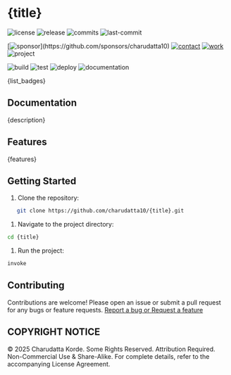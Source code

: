 # {title}

<!-- Badges: Project Status GitHub -->
![license](https://flat.badgen.net/static/license/GPL-3.0/blue)
![release](https://flat.badgen.net/github/release/charudatta10/{title})
![commits](https://flat.badgen.net/github/commits/charudatta10/{title})
![last-commit](https://flat.badgen.net/github/last-commit/charudatta10/{title})

[![sponsor](https://flat.badgen.net//static/sponsor/%E2%9D%A4?)](https://github.com/sponsors/charudatta10)
[![contact](https://flat.badgen.net//static/contact/%E2%98%8E)](https://charudatta10.github.io/LinkNet/)
[![work](https://flat.badgen.net//static/portfolio/%F0%9F%96%BF)](https://charudatta10.github.io/myblog/)
![project](https://flat.badgen.net///static/project/{title})

![build](https://flat.badgen.net/github/checks/charudatta10/{title}) 
![test](https://flat.badgen.net/codecov/c/github/charudatta10/{title}) 
![deploy](https://img.shields.io/badge/Deploy-Passing-brightgreen.svg)
![documentation](https://flat.badgen.net/badge/docs/online/blue)

<!-- Badges: Tools used -->
{list_badges}

## Documentation

{description}  

## Features

{features}

## Getting Started

1. Clone the repository:

```bash
   git clone https://github.com/charudatta10/{title}.git
```

1. Navigate to the project directory:

```bash
cd {title}
```

1. Run the project:

```bash
invoke
```

## Contributing

Contributions are welcome! Please open an issue or submit a pull request for any bugs or feature requests. [Report a bug or Request a feature](https://github.com/charudatta10/{title}/issues)

## COPYRIGHT NOTICE

© 2025 Charudatta Korde. Some Rights Reserved. Attribution Required. Non-Commercial Use & Share-Alike. For complete details, refer to the accompanying License Agreement.

<!-- Acknowledgment, References, Misc -->
